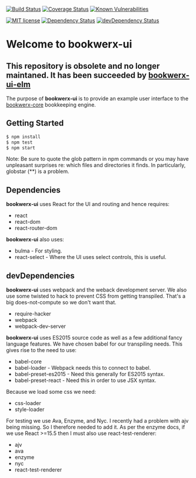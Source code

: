 [![Build Status](https://travis-ci.org/bostontrader/bookwerx-ui.svg?branch=react)](https://travis-ci.org/bostontrader/bookwerx-ui)
[![Coverage Status](https://coveralls.io/repos/github/bostontrader/bookwerx-ui/badge.svg?branch=react)](https://coveralls.io/github/bostontrader/bookwerx-ui?branch=react)
[![Known Vulnerabilities](https://snyk.io/test/github/bostontrader/bookwerx-ui/badge.svg)](https://snyk.io/test/github/bostontrader/bookwerx-ui)

[![MIT license](http://img.shields.io/badge/license-MIT-brightgreen.svg)](http://opensource.org/licenses/MIT)
[![Dependency Status](https://david-dm.org/bostontrader/bookwerx-ui.svg)](https://david-dm.org/bostontrader/bookwerx-ui)
[![devDependency Status](https://david-dm.org/bostontrader/bookwerx-ui/dev-status.svg)](https://david-dm.org/bostontrader/bookwerx-ui#info=devDependencies)

# Welcome to bookwerx-ui

## This repository is obsolete and no longer maintaned.  It has been succeeded by [bookwerx-ui-elm](https://github.com/bostontrader/bookwerx-ui-elm)

The purpose of **bookwerx-ui** is to provide an example user interface to the [bookwerx-core](https://github.com/bostontrader/bookwerx-core) bookkeeping engine.


## Getting Started

```sh
$ npm install
$ npm test
$ npm start
```

Note: Be sure to quote the glob pattern in npm commands or you may have unpleasant surprises re: which files and directories it finds.  In particularly, globstar (**) is a problem.


## Dependencies

**bookwerx-ui** uses React for the UI and routing and hence requires:

* react
* react-dom
* react-router-dom

**bookwerx-ui** also uses:

* bulma - For styling.
* react-select - Where the UI uses select controls, this is useful.

## devDependencies

**bookwerx-ui** uses webpack and the weback development server. We also use some twisted to hack to prevent CSS from getting transpiled.  That's a big does-not-compute so we don't want that.

* require-hacker
* webpack
* webpack-dev-server

**bookwerx-ui** uses ES2015 source code as well as a few additional fancy language features.  We have chosen babel for our transpiling needs. This gives rise to the need to use:

* babel-core
* babel-loader - Webpack needs this to connect to babel.
* babel-preset-es2015 - Need this generally for ES2015 syntax.
* babel-preset-react - Need this in order to use JSX syntax.

Because we load some css we need:

* css-loader
* style-loader

For testing we use Ava, Enzyme, and Nyc.  I recently had a problem with ajv being missing.  So I therefore needed to add it.  As per the enzyme docs, if we use React >=15.5 then I must also use react-test-renderer:

* ajv
* ava
* enzyme
* nyc
* react-test-renderer
